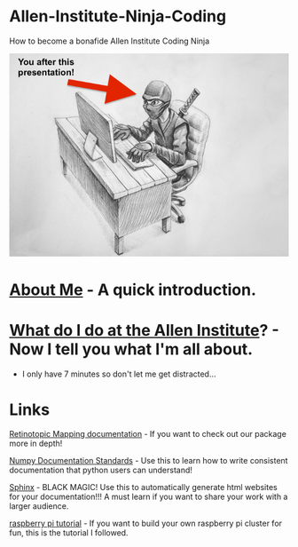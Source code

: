 # Allen-Institute-Ninja-Coding
How to become a bonafide Allen Institute Coding Ninja

![coding ninja](images/coding_ninja.png)




# [About Me](AboutMe.md) - A quick introduction.



# [What do I do at the Allen Institute](WhatIDo.md)? - Now I tell you what I'm all about.

- I only have 7 minutes so don't let me get distracted...

#




# Links


[Retinotopic Mapping documentation](
http://retinotopic-mapping.readthedocs.io/en/latest/) - If you want to check
out our package more in depth!

[Numpy Documentation Standards](
https://github.com/numpy/numpy/blob/master/doc/HOWTO_DOCUMENT.rst.txt) -
Use this to learn how to write consistent documentation
that python users can understand!

[Sphinx](http://www.sphinx-doc.org/en/stable/index.html) - BLACK MAGIC!
Use this to automatically generate html websites for your documentation!!! 
A must learn if you want to share your work with a larger audience.

[raspberry pi tutorial](http://makezine.com/projects/build-a-compact-4-node-raspberry-pi-cluster/) -
If you want to build your own raspberry pi cluster for fun, this is the tutorial I followed.